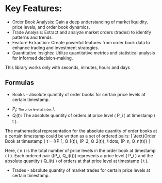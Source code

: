 # Key Features:

* Order Book Analysis: Gain a deep understanding of market liquidity, price levels, and order book dynamics.
* Trade Analysis: Extract and analyze market orders (trades) to identify patterns and trends.
* Feature Extraction: Create powerful features from order book data to enhance trading and investment strategies.
* Quantitative Insights: Utilize quantitative metrics and statistical analysis for informed decision-making.


This library works only with seconds, minutes, hours and days

## Formulas

* Books - absolute quantity of order books for certain price levels at certain timestamp.

- $P_i$: <span style="font-size:10px;">The price level at index</span> $i$.
- $Q_i(t)$: The absolute quantity of orders at price level \( P_i \) at timestamp \( t \).

The mathematical representation for the absolute quantity of order books at a certain timestamp could be written as a set of ordered pairs:
\[ \text{Order Book at timestamp } t = \{(P_1, Q_1(t)), (P_2, Q_2(t)), \ldots, (P_n, Q_n(t))\} \]

Here, \( n \) is the total number of price levels in the order book at timestamp \( t \). Each ordered pair \((P_i, Q_i(t))\) represents a price level \( P_i \) and the absolute quantity \( Q_i(t) \) of orders at that price level at timestamp \( t \).
  
* Trades - absolute quantity of market trades for certain price levels at certain timestamp.
